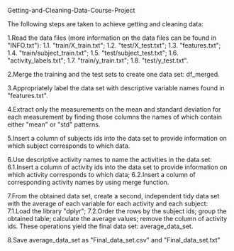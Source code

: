 Getting-and-Cleaning-Data-Course-Project

The following steps are taken to achieve getting and cleaning data:  

1.Read the data files (more information on the data files can be found in "INFO.txt"):
1.1. "train/X_train.txt";
1.2. "test/X_test.txt";
1.3. "features.txt";
1.4. "train/subject_train.txt";
1.5. "test/subject_test.txt";
1.6. "activity_labels.txt";
1.7. "train/y_train.txt";
1.8. "test/y_test.txt".

2.Merge the training and the test sets to create one data set: df_merged.

3.Appropriately label the data set with descriptive variable names found in "features.txt".

4.Extract only the measurements on the mean and standard deviation for each measurement by finding those columns the names of which contain either "mean" or "std" patterns.    

5.Insert a column of subjects ids into the data set to provide information on
which subject corresponds to which data.

6.Use descriptive activity names to name the activities in the data set:
6.1.Insert a column of activity ids into the data set to provide information
on which activity corresponds to which data;
6.2.Insert a column of corresponding activity names by using merge function.

7.From the obtained data set, create a second, independent tidy data set
with the average of each variable for each activity and each subject:
7.1.Load the library "dplyr";
7.2.Order the rows by the subject ids; group the obtained table; calculate the average values; remove the column of activity ids. These operations yield the final data set: average_data_set.

8.Save average_data_set as "Final_data_set.csv" and "Final_data_set.txt"
